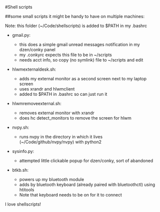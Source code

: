 #Shell scripts 

##some small scripts it might be handy to have on multiple machines:

Note: this folder (~/Code/shellscripts) is added to $PATH in my .bashrc

* gmail.py:
    * this does a simple gmail unread messages notification in my dzen/conky panel
    * my .conkyrc expects this file to be in ~/scripts
    * needs acct info, so copy (no symlink) file to ~/scripts and edit

* hlwmexternaldesk.sh:
    * adds my external monitor as a second screen next to my laptop screen
    * uses xrandr and hlwmclient
    * added to $PATH in .bashrc so can just run it

* hlwmremoveexternal.sh:
    * removes external monitor with xrandr
    * does hc detect_monitors to remove the screen for hlwm

* nvpy.sh:
    * runs nvpy in the directory in which it lives (~/Code/github/nvpy/nvpy) with python2

* sysinfo.py:
    * attempted little clickable popup for dzen/conky, sort of abandoned

* btkb.sh:
    * powers up my bluetooth module
    * adds by bluetooth keyboard (already paired with bluetoothctl) using htitools
    * Note that keyboard needs to be on for it to connect

I love shellscripts!
